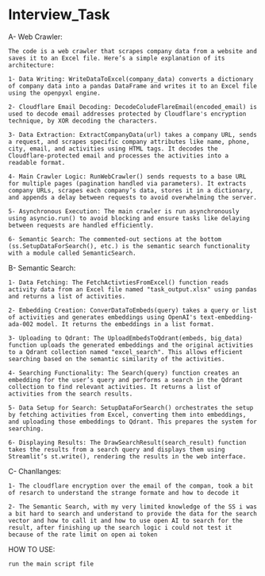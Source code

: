 # Interview_Task


A- Web Crawler:

    The code is a web crawler that scrapes company data from a website and saves it to an Excel file. Here’s a simple explanation of its architecture:
    
    1- Data Writing: WriteDataToExcel(company_data) converts a dictionary of company data into a pandas DataFrame and writes it to an Excel file using the openpyxl engine.
    
    2- Cloudflare Email Decoding: DecodeColudeFlareEmail(encoded_email) is used to decode email addresses protected by Cloudflare's encryption technique, by XOR decoding the characters.
    
    3- Data Extraction: ExtractCompanyData(url) takes a company URL, sends a request, and scrapes specific company attributes like name, phone, city, email, and activities using HTML tags. It decodes the Cloudflare-protected email and processes the activities into a readable format.
    
    4- Main Crawler Logic: RunWebCrawler() sends requests to a base URL for multiple pages (pagination handled via parameters). It extracts company URLs, scrapes each company’s data, stores it in a dictionary, and appends a delay between requests to avoid overwhelming the server.
    
    5- Asynchronous Execution: The main crawler is run asynchronously using asyncio.run() to avoid blocking and ensure tasks like delaying between requests are handled efficiently.
    
    6- Semantic Search: The commented-out sections at the bottom (ss.SetupDataForSearch(), etc.) is the semantic search functionality with a module called SemanticSearch.

B- Semantic Search:

    1- Data Fetching: The FetchActivtiesFromExcel() function reads activity data from an Excel file named "task_output.xlsx" using pandas and returns a list of activities.
    
    2- Embedding Creation: ConverDataToEmbeds(query) takes a query or list of activities and generates embeddings using OpenAI's text-embedding-ada-002 model. It returns the embeddings in a list format.
    
    3- Uploading to Qdrant: The UploadEmbedsToQdrant(embeds, big_data) function uploads the generated embeddings and the original activities to a Qdrant collection named "excel_search". This allows efficient searching based on the semantic similarity of the activities.
    
    4- Searching Functionality: The Search(query) function creates an embedding for the user’s query and performs a search in the Qdrant collection to find relevant activities. It returns a list of activities from the search results.
    
    5- Data Setup for Search: SetupDataForSearch() orchestrates the setup by fetching activities from Excel, converting them into embeddings, and uploading those embeddings to Qdrant. This prepares the system for searching.
    
    6- Displaying Results: The DrawSearchResult(search_result) function takes the results from a search query and displays them using Streamlit’s st.write(), rendering the results in the web interface.

C- Chanllanges:

    1- The cloudflare encryption over the email of the compan, took a bit of resarch to understand the strange formate and how to decode it
    
    2- The Semantic Search, with my very limited knowledge of the SS i was a bit hard to search and understand to provide the data for the search vector and how to call it and how to use open AI to search for the result, after finishing up the search logic i could not test it because of the rate limit on open ai token


HOW TO USE:

    run the main script file
